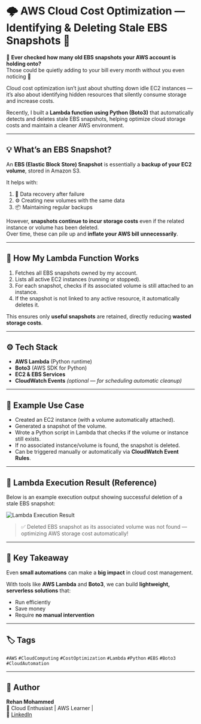 # 🌩️ AWS Cloud Cost Optimization — Identifying & Deleting Stale EBS Snapshots 🚀

💭 **Ever checked how many old EBS snapshots your AWS account is holding onto?**  
Those could be quietly adding to your bill every month without you even noticing 💸  

Cloud cost optimization isn’t just about shutting down idle EC2 instances — it’s also about identifying hidden resources that silently consume storage and increase costs.

Recently, I built a **Lambda function using Python (Boto3)** that automatically detects and deletes stale EBS snapshots, helping optimize cloud storage costs and maintain a cleaner AWS environment.

---

## 💡 What’s an EBS Snapshot?

An **EBS (Elastic Block Store) Snapshot** is essentially a **backup of your EC2 volume**, stored in Amazon S3.

It helps with:
1. 🧩 Data recovery after failure  
2. ⚙️ Creating new volumes with the same data  
3. 📦 Maintaining regular backups  

However, **snapshots continue to incur storage costs** even if the related instance or volume has been deleted.  
Over time, these can pile up and **inflate your AWS bill unnecessarily**.

---

## 🧠 How My Lambda Function Works

1. Fetches all EBS snapshots owned by my account.  
2. Lists all active EC2 instances (running or stopped).  
3. For each snapshot, checks if its associated volume is still attached to an instance.  
4. If the snapshot is not linked to any active resource, it automatically deletes it.  

This ensures only **useful snapshots** are retained, directly reducing **wasted storage costs**.

---

## ⚙️ Tech Stack

- **AWS Lambda** (Python runtime)  
- **Boto3** (AWS SDK for Python)  
- **EC2 & EBS Services**  
- **CloudWatch Events** *(optional — for scheduling automatic cleanup)*  

---

## 🧾 Example Use Case

- Created an EC2 instance (with a volume automatically attached).  
- Generated a snapshot of the volume.  
- Wrote a Python script in Lambda that checks if the volume or instance still exists.  
- If no associated instance/volume is found, the snapshot is deleted.  
- Can be triggered manually or automatically via **CloudWatch Event Rules**.

---

## 🧩 Lambda Execution Result (Reference)

Below is an example execution output showing successful deletion of a stale EBS snapshot:

![Lambda Execution Result](Screenshot%202025-10-25%20124353.png)

> ✅ Deleted EBS snapshot as its associated volume was not found — optimizing AWS storage cost automatically!

---

## 💬 Key Takeaway

Even **small automations** can make a **big impact** in cloud cost management.  

With tools like **AWS Lambda** and **Boto3**, we can build **lightweight, serverless solutions** that:
- Run efficiently  
- Save money  
- Require **no manual intervention**

---

## 🏷️ Tags

`#AWS` `#CloudComputing` `#CostOptimization` `#Lambda` `#Python` `#EBS` `#Boto3` `#CloudAutomation`

---

## 📜 Author

**Rehan Mohammed**  
💼 Cloud Enthusiast | AWS Learner |  
🔗 [LinkedIn](https://linkedin.com/in/)

